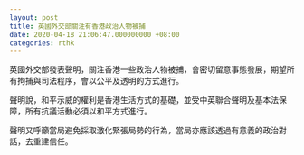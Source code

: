 ```yaml
---
layout: post
title: 英國外交部關注有香港政治人物被捕
date: 2020-04-18 21:06:47.000000000 +08:00
categories: rthk
---
```


英國外交部發表聲明，關注香港一些政治人物被捕，會密切留意事態發展，期望所有拘捕與司法程序，會以公平及透明的方式進行。

聲明說，和平示威的權利是香港生活方式的基礎，並受中英聯合聲明及基本法保障，所有抗議活動必須以和平方式進行。

聲明又呼籲當局避免採取激化緊張局勢的行為，當局亦應該透過有意義的政治對話，去重建信任。
